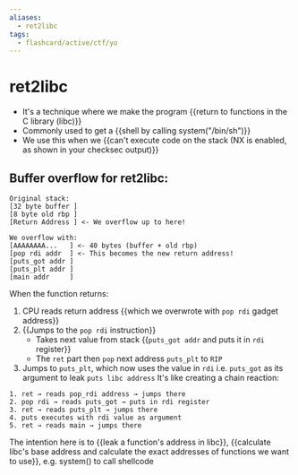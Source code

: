 ```yaml
---
aliases:
  - ret2libc
tags:
  - flashcard/active/ctf/yo
---
```


# ret2libc
- It's a technique where we make the program {{return to functions in the C library (libc)}}
- Commonly used to get a {{shell by calling system("/bin/sh")}}
- We use this when we {{can't execute code on the stack (NX is enabled, as shown in your checksec output)}} <!--SR:!2024-12-17,3,250!2024-12-17,3,250!2024-12-17,3,250-->

## Buffer overflow for ret2libc:
```
Original stack:
[32 byte buffer ] 
[8 byte old rbp ]
[Return Address ] <- We overflow up to here!

We overflow with:
[AAAAAAAA...   ] <- 40 bytes (buffer + old rbp)
[pop rdi addr  ] <- This becomes the new return address!
[puts_got addr ]
[puts_plt addr ]
[main addr     ]
```
When the function returns:
1. CPU reads return address {{which we overwrote with `pop rdi` gadget address}}
2. {{Jumps to the `pop rdi` instruction}}
   - Takes next value from stack {{`puts_got addr` and puts it in `rdi` register}}
   - The `ret` part then `pop` next address `puts_plt` to `RIP`
3. Jumps to `puts_plt`, which now uses the value in `rdi` i.e. `puts_got` as its argument to leak `puts libc address`
It's like creating a chain reaction:
```
1. ret → reads pop_rdi address → jumps there
2. pop rdi → reads puts_got → puts in rdi register
3. ret → reads puts_plt → jumps there
4. puts executes with rdi value as argument
5. ret → reads main → jumps there
```
The intention here is to {{leak a function's address in libc}}, {{calculate libc's base address and calculate the exact addresses of functions we want to use}}, e.g. system() to call shellcode <!--SR:!2024-12-17,3,250!2024-12-17,3,250!2024-12-17,3,250!2024-12-17,3,250!2024-12-17,3,250-->